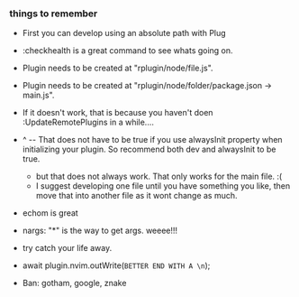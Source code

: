 ### things to remember
* First you can develop using an absolute path with Plug
* :checkhealth is a great command to see whats going on.
* Plugin needs to be created at "rplugin/node/file.js".
* Plugin needs to be created at "rplugin/node/folder/package.json -> main.js".
* If it doesn't work, that is because you haven't doen :UpdateRemotePlugins in a while....
* ^ -- That does not have to be true if you use alwaysInit property when initializing your plugin.  So recommend both dev and alwaysInit to be true.
    * but that does not always work.  That only works for the main file. :(
    * I suggest developing one file until you have something you like, then move that into another file as it wont change as much.
* echom is great
* nargs: "*" is the way to get args.  weeee!!!
* try catch your life away.
* await plugin.nvim.outWrite(`BETTER END WITH A \n`);

* Ban: gotham, google, znake
